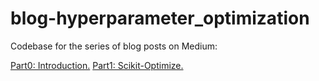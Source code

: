 # blog-hyperparameter_optimization

Codebase for the series of blog posts on Medium:

[Part0: Introduction.](https://medium.com/p/c4b66791614b/edit)
[Part1: Scikit-Optimize.](https://medium.com/p/754e485d24fe/edit)
